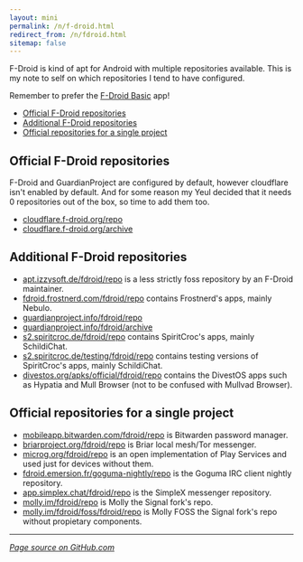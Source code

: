 ```yaml
---
layout: mini
permalink: /n/f-droid.html
redirect_from: /n/fdroid.html
sitemap: false
---
```


F-Droid is kind of apt for Android with multiple repositories available. This
is my note to self on which repositories I tend to have configured.

Remember to prefer the [F-Droid Basic](https://f-droid.org/packages/org.fdroid.basic) app!

<!-- editorconfig-checker-disable -->
<!-- prettier-ignore-start -->

<!-- START doctoc generated TOC please keep comment here to allow auto update -->
<!-- DON'T EDIT THIS SECTION, INSTEAD RE-RUN doctoc TO UPDATE -->

- [Official F-Droid repositories](#official-f-droid-repositories)
- [Additional F-Droid repositories](#additional-f-droid-repositories)
- [Official repositories for a single project](#official-repositories-for-a-single-project)

<!-- END doctoc generated TOC please keep comment here to allow auto update -->

<!-- prettier-ignore-end -->
<!-- editorconfig-checker-enable -->

## Official F-Droid repositories

F-Droid and GuardianProject are configured by default, however cloudflare
isn't enabled by default. And for some reason my Yeul decided that it
needs 0 repositories out of the box, so time to add them too.

- [cloudflare.f-droid.org/repo](fdroidrepos://cloudflare.f-droid.org/repo?fingerprint=43238d512c1e5eb2d6569f4a3afbf5523418b82e0a3ed1552770abb9a9c9ccab)
- [cloudflare.f-droid.org/archive](fdroidrepos://cloudflare.f-droid.org/archive?fingerprint=43238d512c1e5eb2d6569f4a3afbf5523418b82e0a3ed1552770abb9a9c9ccab)

## Additional F-Droid repositories

- [apt.izzysoft.de/fdroid/repo](fdroidrepos://apt.izzysoft.de/fdroid/repo?fingerprint=3bf0d6abfeae2f401707b6d966be743bf0eee49c2561b9ba39073711f628937a) is a less strictly foss repository by an F-Droid maintainer.
- [fdroid.frostnerd.com/fdroid/repo](fdroidrepos://fdroid.frostnerd.com/fdroid/repo?fingerprint=74bb580f263ec89e15c207298dec861b5069517550fe0f1d852f16fa611d2d26) contains Frostnerd's apps, mainly Nebulo.
- [guardianproject.info/fdroid/repo](fdroidrepos://guardianproject.info/fdroid/repo?fingerprint=b7c2eefd8dac7806af67dfcd92eb18126bc08312a7f2d6f3862e46013c7a6135)
- [guardianproject.info/fdroid/archive](fdroidrepos://guardianproject.info/fdroid/archive?fingerprint=b7c2eefd8dac7806af67dfcd92eb18126bc08312a7f2d6f3862e46013c7a6135)
- [s2.spiritcroc.de/fdroid/repo](fdroidrepos://s2.spiritcroc.de/fdroid/repo?fingerprint=6612ade7e93174a589cf5ba26ed3ab28231a789640546c8f30375ef045bc9242) contains SpiritCroc's apps, mainly SchildiChat.
- [s2.spiritcroc.de/testing/fdroid/repo](fdroidrepos://s2.spiritcroc.de/testing/fdroid/repo?fingerprint=52d03f2fab785573bb295c7ab270695e3a1bdd2adc6a6de8713250b33f231225) contains testing versions of SpiritCroc's apps, mainly SchildiChat.
- [divestos.org/apks/official/fdroid/repo](fdroidrepos://divestos.org/apks/official/fdroid/repo?fingerprint=E4BE8D6ABFA4D9D4FEEF03CDDA7FF62A73FD64B75566F6DD4E5E577550BE8467) contains the DivestOS apps such as Hypatia and Mull Browser (not to be confused with Mullvad Browser).

## Official repositories for a single project

- [mobileapp.bitwarden.com/fdroid/repo](fdroidrepos://mobileapp.bitwarden.com/fdroid/repo?fingerprint=bc54ea6fd1cd5175bcccc47c561c5726e1c3ed7e686b6db4b18bac843a3efe6c) is Bitwarden password manager.
- [briarproject.org/fdroid/repo](fdroidrepos://briarproject.org/fdroid/repo?fingerprint=1fb874bee7276d28ecb2c9b06e8a122ec4bcb4008161436ce474c257cbf49bd6) is Briar local mesh/Tor messenger.
- [microg.org/fdroid/repo](fdroidrepos://microg.org/fdroid/repo?fingerprint=9bd06727e62796c0130eb6dab39b73157451582cbd138e86c468acc395d14165) is an open implementation of Play Services and used just for devices without them.
- [fdroid.emersion.fr/goguma-nightly/repo](fdroidrepos://fdroid.emersion.fr/goguma-nightly/repo/?fingerprint=ACC8CFEDDF58C590D021FCF37534A54F5919E026D7A8333AA01C1ABB3D34E68D) is the Goguma IRC client nightly repository.
- [app.simplex.chat/fdroid/repo](fdroidrepos://app.simplex.chat/fdroid/repo?fingerprint=9f358ff284d1f71656a2bfaf0e005deae6aa14143720e089f11ff2ddcfeb01ba) is the SimpleX messenger repository.
- [molly.im/fdroid/repo](fdroidrepos://molly.im/fdroid/repo?fingerprint=3B7E93B1FE32C6E35A93D6DDFC5AFBEB1239A7C6EA6AF20FF33ED53CDC38B04A) is Molly the Signal fork's repo.
- [molly.im/fdroid/foss/fdroid/repo](fdroidrepos://molly.im/fdroid/foss/fdroid/repo?fingerprint=5198DAEF37FC23C14D5EE32305B2AF45787BD7DF2034DE33AD302BDB3446DF74) is Molly FOSS the Signal fork's repo without propietary components.

---

_[Page source on GitHub.com](https://github.com/Mikaela/mikaela.github.io/blob/master/n/f-droid.md)_
